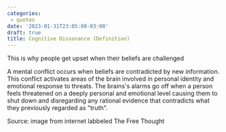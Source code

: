 ```yaml
---
categories:
 - quotes
date: '2023-01-31T23:05:00-03:00'
draft: true
title: Cognitive Dissonance (Definition)
---
```


This is why people get upset when their beliefs are challenged

A mental conflict occurs when beliefs are contradicted by new information. This conflict activates areas of the brain involved in personal identity and emotional response to threats. The brains's alarms go off when a person feels threatened on a deeply personal and emotional level causing them to shut down and disregarding any rational evidence that contradicts what they previously regarded as "truth".

Source: image from internet labbeled The Free Thought
